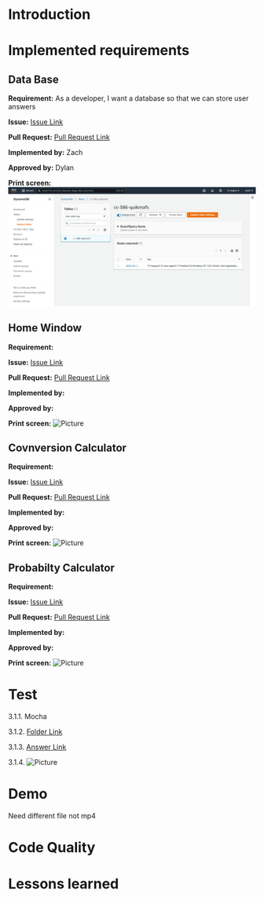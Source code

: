 # Introduction

# Implemented requirements

## Data Base
**Requirement:** As a developer, I want a database so that we can store user answers

**Issue:**  [Issue Link](https://github.com/ZaderRox1111/CS-386-Project/issues/36)

**Pull Request:** [Pull Request Link](https://github.com/ZaderRox1111/CS-386-Project/pull/39)

**Implemented by:** Zach

**Approved by:** Dylan

**Print screen:** ![Picture](https://github.com/ZaderRox1111/CS-386-Project/blob/test/deliverables/D6_database.PNG)

## Home Window
**Requirement:** 

**Issue:**  [Issue Link]()

**Pull Request:** [Pull Request Link]()

**Implemented by:** 

**Approved by:** 

**Print screen:** ![Picture]()

## Covnversion Calculator
**Requirement:** 

**Issue:**  [Issue Link]()

**Pull Request:** [Pull Request Link]()

**Implemented by:** 

**Approved by:** 

**Print screen:** ![Picture]()

## Probabilty Calculator
**Requirement:** 

**Issue:**  [Issue Link]()

**Pull Request:** [Pull Request Link]()

**Implemented by:** 

**Approved by:** 

**Print screen:** ![Picture]()

# Test
3.1.1. Mocha 

3.1.2. [Folder Link](https://github.com/ZaderRox1111/CS-386-Project/tree/test/backend/test) 

3.1.3. [Answer Link]()

3.1.4. ![Picture]()

# Demo 

Need different file not mp4

# Code Quality 


# Lessons learned 
